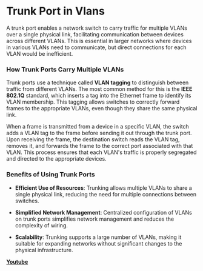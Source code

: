 # Trunk Port in Vlans

A trunk port enables a network switch to carry traffic for multiple VLANs over a single physical link, facilitating communication between devices across different VLANs. This is essential in larger networks where devices in various VLANs need to communicate, but direct connections for each VLAN would be inefficient.

### How Trunk Ports Carry Multiple VLANs

Trunk ports use a technique called **VLAN tagging** to distinguish between traffic from different VLANs. The most common method for this is the **IEEE 802.1Q** standard, which inserts a tag into the Ethernet frame to identify its VLAN membership. This tagging allows switches to correctly forward frames to the appropriate VLANs, even though they share the same physical link.

When a frame is transmitted from a device in a specific VLAN, the switch adds a VLAN tag to the frame before sending it out through the trunk port. Upon receiving the frame, the destination switch reads the VLAN tag, removes it, and forwards the frame to the correct port associated with that VLAN. This process ensures that each VLAN's traffic is properly segregated and directed to the appropriate devices.   


### Benefits of Using Trunk Ports

- **Efficient Use of Resources**: Trunking allows multiple VLANs to share a single physical link, reducing the need for multiple connections between switches.

- **Simplified Network Management**: Centralized configuration of VLANs on trunk ports simplifies network management and reduces the complexity of wiring.

- **Scalability**: Trunking supports a large number of VLANs, making it suitable for expanding networks without significant changes to the physical infrastructure.


**[Youtube](https://www.youtube.com/watch?v=apwWzXjoVXE)**
